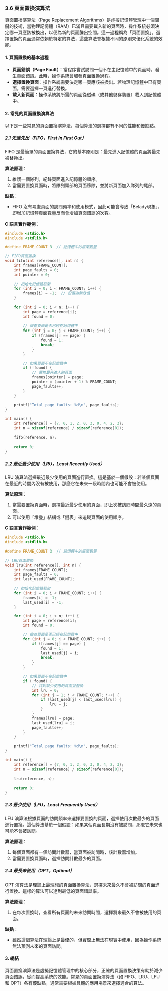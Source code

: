 ### 3.6 頁面置換演算法

頁面置換演算法（Page Replacement Algorithms）是虛擬記憶體管理中一個關鍵的技術，當物理記憶體（RAM）已滿且需要載入新的頁面時，操作系統必須決定哪一頁應該被換出，以便為新的頁面騰出空間。這一過程稱為「頁面置換」。選擇置換的頁面通常依賴於特定的算法，這些算法會根據不同的原則來優化系統的效能。

#### 1. 頁面置換的基本過程

- **頁面錯誤（Page Fault）**：當程序嘗試訪問一個不在主記憶體中的頁面時，發生頁面錯誤。此時，操作系統會觸發頁面置換過程。
- **選擇置換頁面**：操作系統需要決定哪一頁應該被換出。若物理記憶體中已有頁面，需要選擇一頁進行替換。
- **載入新頁面**：操作系統將所需的頁面從磁碟（或其他儲存裝置）載入到記憶體中。

#### 2. 常見的頁面置換演算法

以下是一些常見的頁面置換演算法，每個算法的選擇都有不同的性能和優缺點。

##### 2.1 先進先出（FIFO，First In First Out）

FIFO 是最簡單的頁面置換算法，它的基本原則是：最先進入記憶體的頁面將最先被替換出。

**算法原理**：
1. 維護一個隊列，紀錄頁面進入記憶體的順序。
2. 當需要置換頁面時，將隊列頭部的頁面移除，並將新頁面加入隊列的尾部。

**缺點**：
- FIFO 沒有考慮頁面的訪問頻率和使用模式，因此可能會導致「Belady現象」，即增加記憶體頁面數量反而會增加頁面錯誤的次數。

**C 語言實作範例**：
```c
#include <stdio.h>
#include <stdlib.h>

#define FRAME_COUNT 3  // 記憶體中的框架數量

// FIFO頁面置換
void fifo(int reference[], int n) {
    int frames[FRAME_COUNT];
    int page_faults = 0;
    int pointer = 0;
    
    // 初始化記憶體框架
    for (int i = 0; i < FRAME_COUNT; i++) {
        frames[i] = -1;  // 設置為無效值
    }
    
    for (int i = 0; i < n; i++) {
        int page = reference[i];
        int found = 0;
        
        // 檢查頁面是否已經在記憶體中
        for (int j = 0; j < FRAME_COUNT; j++) {
            if (frames[j] == page) {
                found = 1;
                break;
            }
        }

        // 如果頁面不在記憶體中
        if (!found) {
            // 置換最先進入的頁面
            frames[pointer] = page;
            pointer = (pointer + 1) % FRAME_COUNT;
            page_faults++;
        }
    }
    
    printf("Total page faults: %d\n", page_faults);
}

int main() {
    int reference[] = {7, 0, 1, 2, 0, 3, 0, 4, 2, 3};
    int n = sizeof(reference) / sizeof(reference[0]);
    
    fifo(reference, n);
    
    return 0;
}
```

##### 2.2 最近最少使用（LRU，Least Recently Used）

LRU 演算法選擇最近最少使用的頁面進行置換。這是基於一個假設：若某個頁面在最近的時間內沒有被使用，那麼它在未來一段時間內也可能不會被使用。

**算法原理**：
1. 當需要置換頁面時，選擇最近最少使用的頁面，即上次被訪問時間最久遠的頁面。
2. 可以使用「堆疊」結構或「鏈表」來追蹤頁面的使用順序。

**C 語言實作範例**：
```c
#include <stdio.h>
#include <stdlib.h>

#define FRAME_COUNT 3  // 記憶體中的框架數量

// LRU頁面置換
void lru(int reference[], int n) {
    int frames[FRAME_COUNT];
    int page_faults = 0;
    int last_used[FRAME_COUNT];
    
    // 初始化記憶體框架
    for (int i = 0; i < FRAME_COUNT; i++) {
        frames[i] = -1;
        last_used[i] = -1;
    }

    for (int i = 0; i < n; i++) {
        int page = reference[i];
        int found = 0;

        // 檢查頁面是否已經在記憶體中
        for (int j = 0; j < FRAME_COUNT; j++) {
            if (frames[j] == page) {
                found = 1;
                last_used[j] = i;
                break;
            }
        }

        // 如果頁面不在記憶體中
        if (!found) {
            // 找到最少使用的頁面並替換
            int lru = 0;
            for (int j = 1; j < FRAME_COUNT; j++) {
                if (last_used[j] < last_used[lru]) {
                    lru = j;
                }
            }
            frames[lru] = page;
            last_used[lru] = i;
            page_faults++;
        }
    }
    
    printf("Total page faults: %d\n", page_faults);
}

int main() {
    int reference[] = {7, 0, 1, 2, 0, 3, 0, 4, 2, 3};
    int n = sizeof(reference) / sizeof(reference[0]);
    
    lru(reference, n);
    
    return 0;
}
```

##### 2.3 最少使用（LFU，Least Frequently Used）

LFU 演算法根據頁面的訪問頻率來選擇要置換的頁面，選擇使用次數最少的頁面進行置換。這個算法基於一個假設：如果某個頁面長期沒有被訪問，那麼它未來也可能不會被訪問。

**算法原理**：
1. 每個頁面都有一個訪問計數器，當頁面被訪問時，該計數器增加。
2. 當需要置換頁面時，選擇訪問計數最少的頁面。

##### 2.4 最長未使用（OPT，Optimal）

OPT 演算法是理論上最理想的頁面置換算法，選擇未來最久不會被訪問的頁面進行置換。這樣的算法可以達到最低的頁面錯誤率。

**算法原理**：
1. 在每次置換時，查看所有頁面的未來訪問時間，選擇將來最久不會被使用的頁面。

**缺點**：
- 雖然這個算法在理論上是最優的，但實際上無法在現實中使用，因為操作系統無法預測未來的頁面訪問。

#### 3. 總結

頁面置換演算法是虛擬記憶體管理中的核心部分，正確的頁面置換決策有助於減少頁面錯誤，從而提高系統的效能。常見的頁面置換演算法（如 FIFO、LRU、LFU 和 OPT）各有優缺點，通常需要根據具體的應用場景來選擇適合的算法。